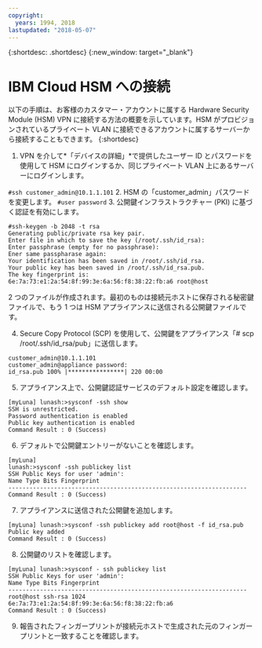 ```yaml
---
copyright:
  years: 1994, 2018
lastupdated: "2018-05-07"
---
```


{:shortdesc: .shortdesc}
{:new_window: target="_blank"}

# IBM Cloud HSM への接続

以下の手順は、お客様のカスタマー・アカウントに属する Hardware Security Module (HSM) VPN に接続する方法の概要を示しています。HSM がプロビジョンされているプライベート VLAN に接続できるアカウントに属するサーバーから接続することもできます。
{:shortdesc}

1. VPN を介して*「デバイスの詳細」*で提供したユーザー ID とパスワードを使用して HSM にログインするか、同じプライベート VLAN 上にあるサーバーにログインします。

`#ssh customer_admin@10.1.1.101`
2. HSM の「customer_admin」パスワードを変更します。
`#user password`
3. 公開鍵インフラストラクチャー (PKI) に基づく認証を有効にします。
```
#ssh-keygen -b 2048 -t rsa
Generating public/private rsa key pair.
Enter file in which to save the key (/root/.ssh/id_rsa):
Enter passphrase (empty for no passphrase):
Ener same passpharase again:
Your identification has been saved in /root/.ssh/id_rsa.
Your public key has been saved in /root/.ssh/id_rsa.pub.
The key fingerprint is:
6e:7a:73:e1:2a:54:8f:99:3e:6a:56:f8:38:22:fb:a6 root@host
```
2 つのファイルが作成されます。最初のものは接続元ホストに保存される秘密鍵ファイルで、もう 1 つは HSM アプライアンスに送信される公開鍵ファイルです。

4. Secure Copy Protocol (SCP) を使用して、公開鍵をアプライアンス「# scp /root/.ssh/id_rsa/pub」に送信します。
```
customer_admin@10.1.1.101
customer_admin@appliance password:
id_rsa.pub 100% |****************| 220 00:00
```
5. アプライアンス上で、公開鍵認証サービスのデフォルト設定を確認します。
```
[myLuna] lunash:>sysconf -ssh show
SSH is unrestricted.
Password authentication is enabled
Public key authentication is enabled
Command Result : 0 (Success)
```
6. デフォルトで公開鍵エントリーがないことを確認します。
```
[myLuna]
lunash:>sysconf -ssh publickey list
SSH Public Keys for user 'admin':
Name Type Bits Fingerprint
--------------------------------------------------------------------
Command Result : 0 (Success)
```
7. アプライアンスに送信された公開鍵を追加します。
```
[myLuna] lunash:>sysconf -ssh publickey add root@host -f id_rsa.pub
Public key added
Command Result : 0 (Success)
```
8. 公開鍵のリストを確認します。
```
[myLuna] lunash:>sysconf - ssh publickey list
SSH Public Keys for user 'admin':
Name Type Bits Fingerprint
--------------------------------------------------------------------
root@host ssh-rsa 1024
6e:7a:73:e1:2a:54:8f:99:3e:6a:56:f8:38:22:fb:a6
Command Result : 0 (Success)
```
9. 報告されたフィンガープリントが接続元ホストで生成された元のフィンガープリントと一致することを確認します。
